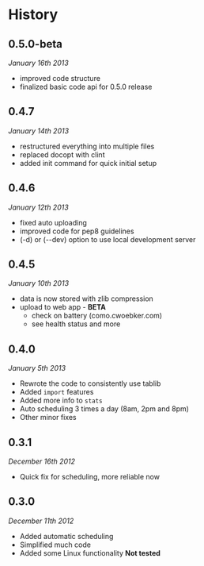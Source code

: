 # History #

## 0.5.0-beta ##

*January 16th 2013*

- improved code structure
- finalized basic code api for 0.5.0 release

## 0.4.7 ##

*January 14th 2013*

- restructured everything into multiple files
- replaced docopt with clint
- added init command for quick initial setup

## 0.4.6 ##

*January 12th 2013*

- fixed auto uploading
- improved code for pep8 guidelines
- (-d) or (--dev) option to use local development server

## 0.4.5 ##

*January 10th 2013*

- data is now stored with zlib compression
- upload to web app - **BETA**
    - check on battery (como.cwoebker.com)
    - see health status and more

## 0.4.0 ##

*January 5th 2013*

- Rewrote the code to consistently use tablib
- Added `import` features
- Added more info to `stats`
- Auto scheduling 3 times a day (8am, 2pm and 8pm)
- Other minor fixes

## 0.3.1 ##

*December 16th 2012*

- Quick fix for scheduling, more reliable now

## 0.3.0 ##

*December 11th 2012*

- Added automatic scheduling
- Simplified much code
- Added some Linux functionality **Not tested**